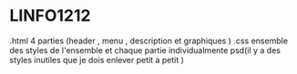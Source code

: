 # LINFO1212
.html 
4 parties (header , menu , description et graphiques )
.css
ensemble des styles de l'ensemble et chaque partie individualmente
psd(il y a des styles inutiles que je dois enlever petit a petit )
